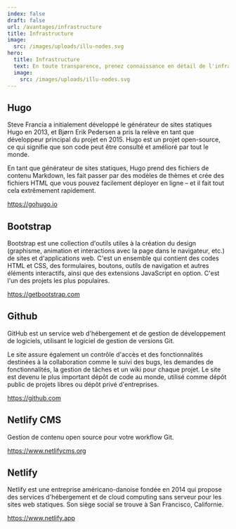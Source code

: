 ```yaml
---
index: false
draft: false
url: /avantages/infrastructure
title: Infrastructure
image:
  src: /images/uploads/illu-nodes.svg
hero: 
  title: Infrastructure
  text: En toute transparence, prenez connaissance en détail de l'infrastructure technique de Lawyerify.
  image:
    src: /images/uploads/illu-nodes.svg
---
```


## Hugo
Steve Francia a initialement développé le générateur de sites statiques Hugo en 2013, et Bjørn Erik Pedersen a pris la relève en tant que développeur principal du projet en 2015. Hugo est un projet open-source, ce qui signifie que son code peut être consulté et amélioré par tout le monde.

En tant que générateur de sites statiques, Hugo prend des fichiers de contenu Markdown, les fait passer par des modèles de thèmes et crée des fichiers HTML que vous pouvez facilement déployer en ligne – et il fait tout cela extrêmement rapidement.

https://gohugo.io

## Bootstrap
Bootstrap est une collection d'outils utiles à la création du design (graphisme, animation et interactions avec la page dans le navigateur, etc.) de sites et d'applications web. C'est un ensemble qui contient des codes HTML et CSS, des formulaires, boutons, outils de navigation et autres éléments interactifs, ainsi que des extensions JavaScript en option. C'est l'un des projets les plus populaires.

https://getbootstrap.com

## Github
GitHub est un service web d'hébergement et de gestion de développement de logiciels, utilisant le logiciel de gestion de versions Git.

Le site assure également un contrôle d'accès et des fonctionnalités destinées à la collaboration comme le suivi des bugs, les demandes de fonctionnalités, la gestion de tâches et un wiki pour chaque projet. Le site est devenu le plus important dépôt de code au monde, utilisé comme dépôt public de projets libres ou dépôt privé d'entreprises.

https://github.com

## Netlify CMS

Gestion de contenu open source pour votre workflow Git.

https://www.netlifycms.org

## Netlify

Netlify est une entreprise américano-danoise fondée en 2014 qui propose des services d'hébergement et de cloud computing sans serveur pour les sites web statiques. Son siège social se trouve à San Francisco, Californie.

https://www.netlify.app

